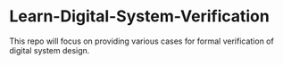 # Learn-Digital-System-Verification
This repo will focus on providing various cases for formal verification of digital system design. 
